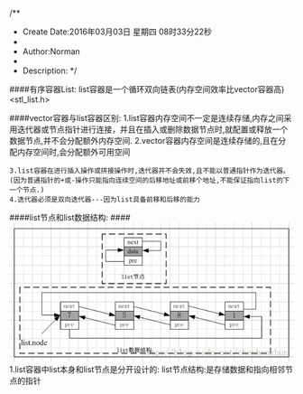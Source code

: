 /**
* Create Date:2016年03月03日 星期四 08时33分22秒
* 
* Author:Norman
* 
* Description: 
*/

####有序容器List:
    list容器是一个循环双向链表(内存空间效率比vector容器高)<stl_list.h>

####vector容器与list容器区别:
    1.list容器内存空间不一定是连续存储,内存之间采用迭代器或节点指针进行连接，并且在插入或删除数据节点时,就配置或释放一个数据节点,并不会分配额外内存空间.
    2.vector容器内存空间是连续存储的,且在分配内存空间时,会分配额外可用空间

    3.list容器在进行插入操作或拼接操作时,迭代器并不会失效,且不能以普通指针作为迭代器。(因为普通指针的+或-操作只能指向连续空间的后移地址或前移个地址,不能保证指向list的下一个节点.)
    4.迭代器必须是双向迭代器---因为list具备前移和后移的能力


####list节点和list数据结构:
####![list数据结构](./image/list_struct.png)
    1.list容器中list本身和list节点是分开设计的:
        list节点结构:是存储数据和指向相邻节点的指针

